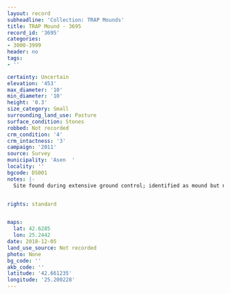 ```yaml
---
layout: record
subheadline: 'Collection: TRAP Mounds'
title: TRAP Mound - 3695
record_id: '3695'
categories:
- 3000-3999
header: no
tags:
- ''

certainty: Uncertain
elevation: '453'
max_diameter: '10'
min_diameter: '10'
height: '0.3'
size_category: Small
surrounding_land_use: Pasture
surface_condition: Stones
robbed: Not recorded
crm_condition: '4'
crm_intactness: '3'
campaign: '2011'
source: Survey
municipality: 'Asen  '
locality: ''
bgcode: DS001
notes: |-
  Site found during extensive ground control; identified as mound but not fully registered; Height extrapolated not documented.


rights: standard


maps:
  lat: 42.6285
  lon: 25.2442
date: 2018-12-05
land_use_source: Not recorded
photo: None
bg_code: ''
akb_code: ''
latitude: '42.661235'
longitude: '25.200228'
---
```

